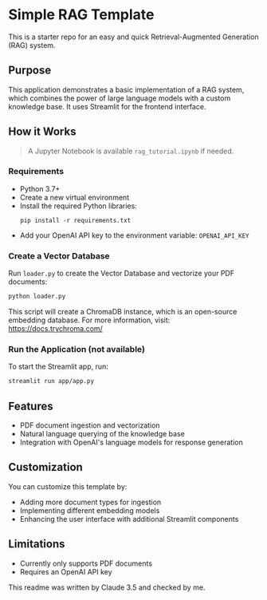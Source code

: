 # Simple RAG Template

This is a starter repo for an easy and quick Retrieval-Augmented Generation (RAG) system.

## Purpose

This application demonstrates a basic implementation of a RAG system, which combines the power of large language models with a custom knowledge base. It uses Streamlit for the frontend interface.

## How it Works

> A Jupyter Notebook is available `rag_tutorial.ipynb` if needed.

### Requirements

- Python 3.7+
- Create a new virtual environment
- Install the required Python libraries:
  ```
  pip install -r requirements.txt
  ```
- Add your OpenAI API key to the environment variable: `OPENAI_API_KEY`


### Create a Vector Database

Run `loader.py` to create the Vector Database and vectorize your PDF documents:

```bash
python loader.py
```

This script will create a ChromaDB instance, which is an open-source embedding database. For more information, visit: https://docs.trychroma.com/

### Run the Application (not available)

To start the Streamlit app, run: 

```bash
streamlit run app/app.py
```

## Features

- PDF document ingestion and vectorization
- Natural language querying of the knowledge base
- Integration with OpenAI's language models for response generation

## Customization

You can customize this template by:
- Adding more document types for ingestion
- Implementing different embedding models
- Enhancing the user interface with additional Streamlit components

## Limitations

- Currently only supports PDF documents
- Requires an OpenAI API key


This readme was written by Claude 3.5 and checked by me.